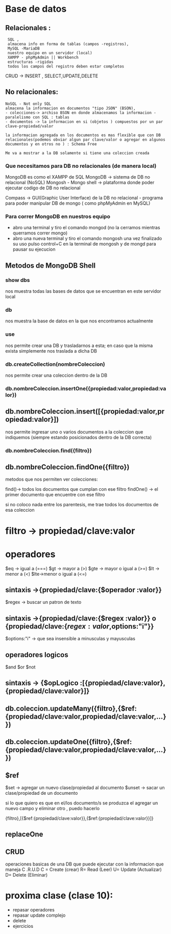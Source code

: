 # Base de datos
## Relacionales :
     SQL ,
     almacena info en forma de tablas (campos -registros),
     MySQL -MariaDB
     nuestro equipo en un servidor (local)
     XAMPP - phpMyAdmin || Workbench
     estructuras -rigidas 
     todos los campos del registro deben estar completos 
CRUD -> INSERT , SELECT,UPDATE,DELETE

## No relacionales:

    NoSQL - Not only SQL
    almacena la informacion en documentos "tipo JSON" (BSON),
    - colecciones-> archiso BSON en donde almacenamos la informacion - paralelismo con SQL : tablas 
    - documentos -> la informacion en si (objetos ) compuestos por un par clave-propiedad/valor

    la informacion agregada en los documentos es mas flexible que con DB relacionales(podemos obviar algun par clave/valor o agregar en algunos documentos y en otros no ) : Schema Free

    Me va a mostrar a la DB solamente si tiene una coleccion creada

### Que necesitamos  para DB no relacionales (de manera local)

MongoDB es como el XAMPP de SQL
MongoDB -> sistema de DB no relacional (NoSQL)
Mongosh - Mongo shell -> plataforma donde poder ejecutar codigo de DB no relacional

Compass -> GUI(Graphic User Interface) de la DB no relacional - programa para poder manipular DB de mongo ( como phpMyAdmin en MySQL)


### Para correr MongoDB en nuestros equipo

- abro una terminal y tiro el comando mongod (no la cerramos mientras querramos correr mongo)
- abro una nueva terminal y tiro el comando mongosh 
una vez finalizado su uso pulso control+C en la terminal de mongosh y de mongd para pausar su ejecucion 

## Metodos de MongoDB Shell 

### show dbs
nos muestra todas las bases de datos que se encuentran en este servidor local

### db
nos muestra la base de datos en la que nos encontramos actualmente 

### use
nos permite crear una DB y trasladarnos a esta; en caso que la misma exista simplemente nos traslada a dicha DB

### db.createCollection(nombreColeccion)
nos permite crear una coleccion dentro de la DB 

### db.nombreColeccion.insertOne({propiedad:valor,propiedad:valor}) 
##  db.nombreColeccion.insert([{propiedad:valor,propiedad:valor}])
nos permite ingresar uno o varios documentos a la coleccion que indiquemos (siempre estando posicionados dentro de la DB correcta)

### db.nombreColeccion.find({filtro}) 
## db.nombreColeccion.findOne({filtro}) 
metodos que nos permiten ver colecciones:

find()-> todos los documentos que cumplan con ese filtro
findOne() -> el primer documento que encuentre con ese filtro

si no coloco nada entre los parentesis, me trae todos los documentos de esa coleccion 

# filtro -> propiedad/clave:valor 
# operadores 

$eq -> igual a (===)
$gt -> mayor a (>)
$gte -> mayor o igual a (>=)
$lt -> menor a (<)
$lte->menor o igual a (<=)

## sintaxis ->{propiedad/clave:{$operador :valor}}

$regex -> buscar un patron de texto 

## sintaxis ->{propiedad/clave:{$regex :valor}} o {propiedad/clave:{$regex :valor,$options:"i"}}

$options:"i" -> que sea insensible a minusculas y mayusculas


## operadores logicos 
$and
$or
$not

## sintaxis -> {$opLogico :[{propiedad/clave:valor},{propiedad/clave:valor}]}


## db.coleccion.updateMany({filtro},{$ref:{propiedad/clave:valor,propiedad/clave:valor,...}})
## db.coleccion.updateOne({filtro},{$ref:{propiedad/clave:valor,propiedad/clave:valor,...}})

## $ref 
$set -> agregar un nuevo clase/propiedad al documento
$unset -> sacar un clase/propiedad de un documento 

si lo que quiero es que en el/los  documento/s se produzca el agregar un nuevo campo y eliminar otro , puedo hacerlo 

{filtro},[{$ref:{propiedad/clave:valor}},{$ref:{propiedad/clave:valor}}]}

## replaceOne

## CRUD 

operaciones basicas de una DB que puede ejecutar con la informacion que maneja 
C .R.U.D
C = Create (crear)
R= Read (Leer)
U= Update (Actualizar)
D= Delete (Eliminar)


# proxima clase (clase 10):
- repasar operadores 
- repasar update complejo
- delete 
- ejercicios 
